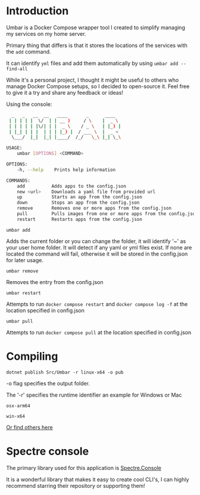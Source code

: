 # Introduction

Umbar is a Docker Compose wrapper tool I created to simplify managing my services on my home server.

Primary thing that differs is that it stores the locations of the services with the `add` command.

It can identify `yml` files and add them automatically by using `umbar add --find-all`

While it's a personal project, I thought it might be useful to others who manage Docker Compose setups,
so I decided to open-source it. Feel free to give it a try and share any feedback or ideas!

Using the console:

```bash
  _   _   __  __   ____       _      ____
 | | | | |  \/  | | __ )     / \    |  _ \
 | | | | | |\/| | |  _ \    / _ \   | |_) |
 | |_| | | |  | | | |_) |  / ___ \  |  _ <
  \___/  |_|  |_| |____/  /_/   \_\ |_| \_\

USAGE:
    umbar [OPTIONS] <COMMAND>

OPTIONS:
    -h, --help    Prints help information

COMMANDS:
    add          Adds apps to the config.json
    new <url>    Downloads a yaml file from provided url
    up           Starts an app from the config.json
    down         Stops an app from the config.json
    remove       Removes one or more apps from the config.json
    pull         Pulls images from one or more apps from the config.json
    restart      Restarts apps from the config.json
```

`umbar add`

Adds the current folder or you can change the folder, it will identify '~' as your user home folder. It will detect if any yaml or yml files exist. If none are located the command will fail, otherwise it will be stored in the config.json for later usage.

`umbar remove`

Removes the entry from the config.json

`umbar restart`

Attempts to run `docker compose restart` and `docker compose log -f` at the location specified in config.json

`umbar pull`

Attempts to run `docker compose pull` at the location specified in config.json

# Compiling

`dotnet publish Src/Umbar -r linux-x64 -o pub`

-o flag specifies the output folder.

The '-r' specifies the runtime identifier
an example for Windows or Mac

`osx-arm64`

`win-x64`

[Or find others here](https://learn.microsoft.com/en-us/dotnet/core/rid-catalog)

# Spectre console

The primary library used for this application is [Spectre.Console](https://github.com/spectreconsole/spectre.console/)

It is a wonderful library that makes it easy to create cool CLI's, I can highly recommend starring their repository or supporting them!
